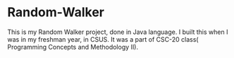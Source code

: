 # Random-Walker
This is my Random Walker project, done in Java language. I built this when I was in my freshman year, in CSUS. It was a part of CSC-20 class( Programming Concepts and Methodology II).
